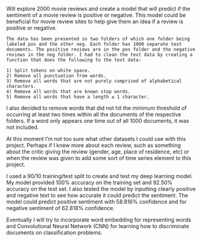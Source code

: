 Will explore 2000 movie reviews and create a model that will predict if the sentiment of a movie review is positive or negative. This model could be beneficial for movie review sites to help give them an idea if a review is positive or negative.

	The data has been presented in two folders of which one folder being labeled pos and the other neg. Each folder has 1000 separate text documents. The positive reviews are in the pos folder and the negative reviews in the neg folder. I had to clean the text data by creating a function that does the following to the text data:
	
	1) Split tokens on white space.
	2) Remove all punctuation from words.
	3) Remove all words that are not purely comprised of alphabetical characters.
	4) Remove all words that are known stop words.
	5) Remove all words that have a length ≤ 1 character.
	
I also decided to remove words that did not hit the minimum threshold of occurring at least two times within all the documents of the respective folders. If a word only appears one time out of all 1000 documents, it was not included.

At this moment I’m not too sure what other datasets I could use with this project. Perhaps if I knew more about each review, such as something about the critic giving the review (gender, age, place of residence, etc) or when the review was given to add some sort of time series element to this project.

I used a 90/10 training/test split to create and test my deep learning model. My model provided 100% accuracy on the training set and 92.50% accuracy on the test set. I also tested the model by inputting clearly positive and negative text to see how accurate it could predict the sentiment. The model could predict positive sentiment with 58.816% confidence and for negative sentiment of 62.818% confidence.

Eventually I will try to incorporate word embedding for representing words and Convolutional Neural Network (CNN) for learning how to discriminate documents on classification problems.
